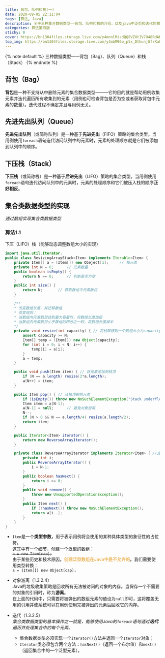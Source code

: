```yaml
---
title: 背包、队列和栈(一)
date: 2020-09-05 22:11:04
tags: [算法, Java]
description: 关于三种集合数据类型——背包、队列和栈的介绍，以及java中泛型和迭代的相关知识。
categories: 算法第四版
sticky: 0
cover: https://bn1304files.storage.live.com/y4mnnlMisdQQ0VZUtIV7O48RdAB5s0s2tmq5N8bZxfk1Wj3NXwsS0wdUODFjh-ViRt1f4_z_Hj9jLz-Qw9n8AbiIpGHD1ef4uq_kxlsD6oHb4FQET8iV6wyMcPE5Nwnm8Up1FsNFudsS3eRHEf2tCUktSs5J9xYcVv9SHvbZTjbdMD_Y4kgPMNgM8NfcWxMgPNzMtHAHsWKGpkSDtmaya0mAw/tom-holmes-746584-unsplash.jpg?psid=1&width=1186&height=791
top_img: https://bn1304files.storage.live.com/y4mbM96o_p5x_DthunjGfrXakVtAnO_vU29bO68i-iDDd9MoGVMdFlkrd4PFWMTWxJeaJ6LrolfOGT3zV02G0iNOWk5UUra6BpJfbi1jluANdTiE8aAcbKHOXGQRzdEDSBAjpcKGnhm4RQGJs-aCI70pXHAqcCDZwsSiXmPVSTyXg2hDs_CpG7182D7xRAk9Awz3JylYyLe8HwgbyN5QBk5Qg/will-truettner-1064025-unsplash%20%282%29.jpg?psid=1&width=1406&height=791
---
```


{% note default %}
三种数据类型——背包（Bag）、队列（Queue）和栈（Stack）
{% endnote %}

## 背包（Bag）
**背包**是一种不支持从中删除元素的集合数据类型———它的目的就是帮助用例收集元素并迭代遍历所有收集到的元素（用例也可检查背包是否为空或者获取背包中元素的数量）。迭代过程不确定并且与用例无关。

## 先进先出队列（Queue）  
**先进先出队列**（或简称队列）是一种基于**先进先出**（FIFO）策略的集合类型。当用例使用`foreach`语句迭代访问队列中的元素时，元素的处理顺序就是它们被添加到队列中的顺序。

## 下压栈（Stack）  
**下压栈**（或简称栈）是一种基于**后进先出**（LIFO）策略的集合类型。当用例使用`foreach`语句迭代访问队列中的元素时，元素的处理顺序和它们被压入栈的顺序**正好相反**。

## 集合类数据类型的实现
*通过数组实现集合类数据类型*  
### 算法1.1  
下压（LIFO）栈（能够动态调整数组大小的实现）  
```java
import java.util.Iterator;
public class ResizingArrayStack<Item> implements Iterable<Item> {
    private Item[] a = (Item[]) new Obeject[1];     // 栈元素
    private int N = 0;      // 元素数量
    public boolean isEmpty() {
        return N == 0;      // 判断是否为空
    }
    public int size() {
        return N;       // 获取数组中元素数目
    }

    /**
    * 改变数组长度，并迁移数组
    * 改变规则：
    * 当数组内元素数目达到最大容量时，将数组长度加倍
    * 当数组内元素数目小于数组的四分之一时，将数组长度减半
    */
    private void resize(int capacity) { // 将栈转移到一个数组大小为capacity的新数组
        assert capacity >= N;
        Item[] temp = (Item[]) new Object[capacity];
        for (int i = 0; i < N; i++) {
            temp[i] = a[i];
        }
        a = temp;
    }

    public void push(Item item) { // 将元素添加到栈顶
        if (N == a.length) resize(2*a.length);    
        a[N++] = item;
    }

    public Item pop() { // 从栈顶删除元素
        if (isEmpty()) throw new NoSuchElementException("Stack underflow");
        Item item = a[N-1];
        a[N-1] = null;      // 避免对象游离
        N--;
        if (N > 0 && N == a.length/4) resize(a.length/2);
        return item;
    }

    public Iterator<Item> iterator() {
        return new ReverseArrayIterator();
    }

    private class ReverseArrayIterator implements Iterator<Item> { //支持先进后出的迭代
        private int i;
        public ReverseArrayIterator() {
            i = N-1;
        }
        public boolean hasNext() {
            return i >= 0;
        }
        public void remove() {
            throw new UnsupportedOperationException();
        }
        public Item next() {
            if (!hasNext()) throw new NoSuchElementException();
            return a[i--];
        }
    }
}
```
* `Item`是一个**类型参数**，用于表示用例将会使用的某种具体类型的象征性的占位符。  
这其中有一个细节，创建一个泛型的数组：  
~~`a = new Item[cap];`~~  
由于某些历史和技术原因，<font color="ecb861">**创建泛型数组在Java中是不允许的**</font>。我们需要使用类型转换：  
`a = (Item[]) new Object[cap];`

* 对象游离（1.3.2.4）  
Java的垃圾收集策略是回收所有无法被访问的对象的内存。当保存一个不需要的对象的引用时，称为**游离**。  
在上面的代码中，只需要将被弹出的数组元素的值设为`null`即可，这将覆盖无用的引用并使系统可以在用例使用完被弹出的元素后回收它的内存。

* 迭代（1.3.2.5）  
*集合类数据类型的基本操作之一就是，能够使用Java的`foreach`语句通过**迭代**遍历并处理集合中的每个元素。*
    - 集合数据类型必须实现一个`iterator()`方法并返回一个`Iterator`对象；
    - `Iterator`类必须包含两个方法：`hasNext()`（返回一个布尔值）和`next()`（返回集合中的一个泛型元素）。


